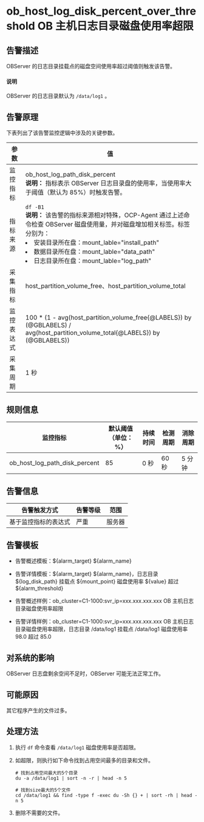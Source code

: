 ob_host_log_disk_percent_over_threshold OB 主机日志目录磁盘使用率超限
=============================================================================

告警描述
-------------------------

OBServer 的日志目录挂载点的磁盘空间使用率超过阈值则触发该告警。

<main id="notice" type='explain'>
    <h4>说明</h4>
    <p>OBServer 的日志目录默认为 <code>/data/log1</code> 。</p>
 </main>

告警原理
-------------------------

下表列出了该告警监控逻辑中涉及的关键参数。

|  参数   |                                                                                                                                                                                             值                                                                                                                                                                                             |
|-------|-------------------------------------------------------------------------------------------------------------------------------------------------------------------------------------------------------------------------------------------------------------------------------------------------------------------------------------------------------------------------------------------|
| 监控指标  | ob_host_log_path_disk_percent</br> **说明：**  指标表示 OBServer 日志目录盘的使用率，当使用率大于阈值（默认为 85%）时触发告警。                                                                                                                                                                                                                                                                     |
| 指标来源  | ```df -B1``` </br> **说明：**  该告警的指标来源相对特殊，OCP-Agent 通过上述命令检查 OBServer 磁盘使用量，并对磁盘增加相关标签。标签分别为： <li>安装目录所在盘：mount_lable="install_path"  </li><li> 数据目录所在盘：mount_lable="data_path"   </li><li>日志目录所在盘：mount_lable="log_path"  </li> |
| 采集指标  | host_partition_volume_free、host_partition_volume_total                                                                                                                                                                                                                                                                                                                                    |
| 监控表达式 | 100 \* (1 - avg(host_partition_volume_free{@LABELS}) by (@GBLABELS) / avg(host_partition_volume_total{@LABELS}) by (@GBLABELS))                                                                                                                                                                                                                                                           |
| 采集周期  | 1 秒                                                                                                                                                                                                                                                                                                                                                                                       |

规则信息
-------------------------

|             监控指标              | 默认阈值（单位：%） | 持续时间 | 检测周期 | 消除周期 |
|-------------------------------|------------|------|------|------|
| ob_host_log_path_disk_percent | 85         | 0 秒  | 60 秒 | 5 分钟 |

告警信息
-------------------------

|   告警触发方式   | 告警等级 | 范围  |
|------------|------|-----|
| 基于监控指标的表达式 | 严重   | 服务器 |

告警模板
-------------------------

* 告警概述模板：\${alarm_target} ${alarm_name}

* 告警详情模板：\${alarm_target} \${alarm_name}，日志目录 \${log_disk_path} 挂载点 \${mount_point} 磁盘使用率 \${value} 超过 ${alarm_threshold}

* 告警概述样例：ob_cluster=C1-1000:svr_ip=xxx.xxx.xxx.xxx OB 主机日志目录磁盘使用率超限

* 告警详情样例：ob_cluster=C1-1000:svr_ip=xxx.xxx.xxx.xxx OB 主机日志目录磁盘使用率超限，日志目录 /data/log1 挂载点 /data/log1 磁盘使用率 98.0 超过 85.0

对系统的影响
---------------------------

OBServer 日志盘剩余空间不足时，OBServer 可能无法正常工作。

可能原因
-------------------------

其它程序产生的文件过多。

处理方法
-------------------------

1. 执行 `df` 命令查看 `/data/log1` 磁盘使用率是否超限。

2. 如超限，则执行如下命令找到占用空间最多的目录和文件。

   ```shell
   # 找到占用空间最大的5个目录
   du -a /data/log1 | sort -n -r | head -n 5
   
   # 找到size最大的5个文件
   cd /data/log1 && find -type f -exec du -Sh {} + | sort -rh | head -n 5
   ```

3. 删除不需要的文件。
